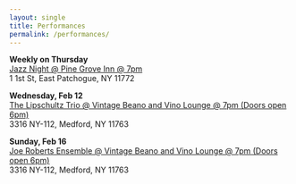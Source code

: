 ```yaml
---
layout: single
title: Performances
permalink: /performances/
---
```


**Weekly on Thursday**  
[Jazz Night @ Pine Grove Inn @ 7pm](https://www.pgipatchogue.com)  
1 1st St, East Patchogue, NY 11772

**Wednesday, Feb 12**  
[The Lipschultz Trio @ Vintage Beano and Vino Lounge @ 7pm (Doors open 6pm)](https://www.vintagebeanoandvinolounge.com)  
3316 NY-112, Medford, NY 11763

**Sunday, Feb 16**  
[Joe Roberts Ensemble @ Vintage Beano and Vino Lounge @ 7pm (Doors open 6pm)](https://www.vintagebeanoandvinolounge.com)  
3316 NY-112, Medford, NY 11763